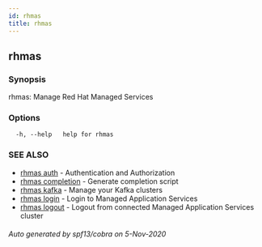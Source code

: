 ```yaml
---
id: rhmas
title: rhmas
---
```


## rhmas



### Synopsis

rhmas:  Manage Red Hat Managed Services

### Options

```
  -h, --help   help for rhmas
```

### SEE ALSO

* [rhmas auth](rhmas_auth.md)	 - Authentication and Authorization
* [rhmas completion](rhmas_completion.md)	 - Generate completion script
* [rhmas kafka](rhmas_kafka.md)	 - Manage your Kafka clusters
* [rhmas login](rhmas_login.md)	 - Login to Managed Application Services
* [rhmas logout](rhmas_logout.md)	 - Logout from connected Managed Application Services cluster

###### Auto generated by spf13/cobra on 5-Nov-2020

